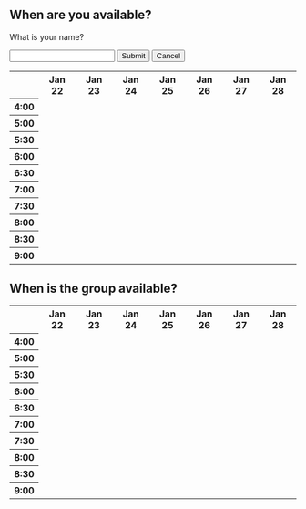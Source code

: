 ## When are you available?


<style>
  td b{display:block;position:relative;color: rgba(0, 0, 0, 0);}
  td b:hover{background:rgba(255, 255, 255, 0.25);color: rgba(0, 0, 0, 0);}
</style>

<script>
  var UserData = [{"globalMap":[[0,0,0,0,0,0,0],[0,0,0,0,0,0,0],[0,0,0,0,0,0,0],[0,0,0,0,0,0,0],[0,0,0,0,0,0,0],[0,0,0,0,0,0,0],[0,0,0,0,0,0,0],[0,0,0,0,0,0,0],[0,0,0,0,0,0,0],[0,0,0,0,0,0,0]]},{"name":"Example","indMap":[[0,0,0,0,0,0,0],[0,0,0,0,0,0,0],[0,0,0,0,0,0,0],[0,0,0,0,0,0,0],[0,0,0,0,0,0,0],[0,0,0,0,0,0,0],[0,0,0,0,0,0,0],[0,0,0,0,0,0,0],[0,0,0,0,0,0,0],[0,0,0,0,0,0,0]]}]
  var map = [[0,0,0,0,0,0,0],[0,0,0,0,0,0,0],[0,0,0,0,0,0,0],[0,0,0,0,0,0,0],[0,0,0,0,0,0,0],[0,0,0,0,0,0,0],[0,0,0,0,0,0,0],[0,0,0,0,0,0,0],[0,0,0,0,0,0,0],[0,0,0,0,0,0,0]]
  var GlobalMap = [[0,0,0,0,0,0,0],[0,0,0,0,0,0,0],[0,0,0,0,0,0,0],[0,0,0,0,0,0,0],[0,0,0,0,0,0,0],[0,0,0,0,0,0,0],[0,0,0,0,0,0,0],[0,0,0,0,0,0,0],[0,0,0,0,0,0,0],[0,0,0,0,0,0,0]]
  function removeEmpty(obj) {
    return Object.fromEntries(Object.entries(obj).filter(([_, v]) => v != null));
  }
  function newUser() {
    console.log(UserData)
    var uid = document.getElementById("usernameinput").value;
    console.log(uid)
    for (var index = 1; index < UserData.length; ++index) {
      var existingUser = UserData[index];
      console.log(existingUser.name)
      if (existingUser.name == uid){
        alert("User " + uid + " already exists!")
        return 1;
      }
    }
    console.log("new user")
    alert("User " + uid + " created!")
    user = {name:uid,"indMap":[[0,0,0,0,0,0,0],[0,0,0,0,0,0,0],[0,0,0,0,0,0,0],[0,0,0,0,0,0,0],[0,0,0,0,0,0,0],[0,0,0,0,0,0,0],[0,0,0,0,0,0,0],[0,0,0,0,0,0,0],[0,0,0,0,0,0,0],[0,0,0,0,0,0,0]]}
    UserData.push(user)
    return 0;
  }
  function deleteUser() {
    console.log(UserData)
    var uid = document.getElementById("usernameinput").value;
    console.log(uid)
    for (var index = 1; index < UserData.length; ++index) {
      var existingUser = UserData[index];
      console.log(existingUser.name)
      if (existingUser.name == uid){
        delete UserData[index]
        alert("User " + uid + " has been removed from database!")
        UserData = removeEmpty(UserData)
        UserData = Object.entries(UserData)
        return 0;
      }
    }
    alert("User " + uid + " has already been removed from the database!")
    console.log("User does not exist")
    return 0;
  }
  function cellSelect(row, column) {
    rowIdx = row-1
    columnIdx = column-1
    console.log(map[rowIdx][columnIdx])
    cell = document.getElementById(row + "," + column)
    if (map[rowIdx][columnIdx] == 0) {
      map[rowIdx][columnIdx] = 1
      GlobalMap[rowIdx][columnIdx] += 1
      cell.style.background = "#00FF00"
    } else if (map[rowIdx][columnIdx] == 1) {
      map[rowIdx][columnIdx] = 0
      GlobalMap[rowIdx][columnIdx] += 1
      cell.style.background = "rgba(0, 0, 0, 0)"
    }
    console.log(UserData)
  }
</script>

What is your name?
<form id="form" onsubmit="return false;">
  <input type = "text" id = "usernameinput">
  <input type = "submit" onclick = "newUser()">
  <button onclick = "deleteUser()">Cancel</button>
</form>

<table>
  <tr>
    <th></th>
    <th>Jan 22</th>
    <th>Jan 23</th>
    <th>Jan 24</th>
    <th>Jan 25</th>
    <th>Jan 26</th>
    <th>Jan 27</th>
    <th>Jan 28</th>
  </tr>
  <tr>
    <th>4:00</th>
    <td id = "1,1"><b onclick = "cellSelect(1,1)">0</b></td>
    <td id = "1,2"><b onclick = "cellSelect(1,2)">0</b></td>
    <td id = "1,3"><b onclick = "cellSelect(1,3)">0</b></td>
    <td id = "1,4"><b onclick = "cellSelect(1,4)">0</b></td>
    <td id = "1,5"><b onclick = "cellSelect(1,5)">0</b></td>
    <td id = "1,6"><b onclick = "cellSelect(1,6)">0</b></td>
    <td id = "1,7"><b onclick = "cellSelect(1,7)">0</b></td>
  </tr>
  <tr>
    <th>5:00</th>
    <td id = "2,1"><b onclick = "cellSelect(2,1)">0</b></td>
    <td id = "2,2"><b onclick = "cellSelect(2,2)">0</b></td>
    <td id = "2,3"><b onclick = "cellSelect(2,3)">0</b></td>
    <td id = "2,4"><b onclick = "cellSelect(2,4)">0</b></td>
    <td id = "2,5"><b onclick = "cellSelect(2,5)">0</b></td>
    <td id = "2,6"><b onclick = "cellSelect(2,6)">0</b></td>
    <td id = "2,7"><b onclick = "cellSelect(2,7)">0</b></td>
  </tr>
  <tr>
    <th>5:30</th>
    <td id = "3,1"><b onclick = "cellSelect(3,1)">0</b></td>
    <td id = "3,2"><b onclick = "cellSelect(3,2)">0</b></td>
    <td id = "3,3"><b onclick = "cellSelect(3,3)">0</b></td>
    <td id = "3,4"><b onclick = "cellSelect(3,4)">0</b></td>
    <td id = "3,5"><b onclick = "cellSelect(3,5)">0</b></td>
    <td id = "3,6"><b onclick = "cellSelect(3,6)">0</b></td>
    <td id = "3,7"><b onclick = "cellSelect(3,7)">0</b></td>
  </tr>
  <tr>
    <th>6:00</th>
    <td id = "4,1"><b onclick = "cellSelect(4,1)">0</b></td>
    <td id = "4,2"><b onclick = "cellSelect(4,2)">0</b></td>
    <td id = "4,3"><b onclick = "cellSelect(4,3)">0</b></td>
    <td id = "4,4"><b onclick = "cellSelect(4,4)">0</b></td>
    <td id = "4,5"><b onclick = "cellSelect(4,5)">0</b></td>
    <td id = "4,6"><b onclick = "cellSelect(4,6)">0</b></td>
    <td id = "4,7"><b onclick = "cellSelect(4,7)">0</b></td>
  </tr>
  <tr>
    <th>6:30</th>
    <td id = "5,1"><b onclick = "cellSelect(5,1)">0</b></td>
    <td id = "5,2"><b onclick = "cellSelect(5,2)">0</b></td>
    <td id = "5,3"><b onclick = "cellSelect(5,3)">0</b></td>
    <td id = "5,4"><b onclick = "cellSelect(5,4)">0</b></td>
    <td id = "5,5"><b onclick = "cellSelect(5,5)">0</b></td>
    <td id = "5,6"><b onclick = "cellSelect(5,6)">0</b></td>
    <td id = "5,7"><b onclick = "cellSelect(5,7)">0</b></td>
  </tr>
  <tr>
    <th>7:00</th>
    <td id = "6,1"><b onclick = "cellSelect(6,1)">0</b></td>
    <td id = "6,2"><b onclick = "cellSelect(6,2)">0</b></td>
    <td id = "6,3"><b onclick = "cellSelect(6,3)">0</b></td>
    <td id = "6,4"><b onclick = "cellSelect(6,4)">0</b></td>
    <td id = "6,5"><b onclick = "cellSelect(6,5)">0</b></td>
    <td id = "6,6"><b onclick = "cellSelect(6,6)">0</b></td>
    <td id = "6,7"><b onclick = "cellSelect(6,7)">0</b></td>
  </tr>
  <tr>
    <th>7:30</th>
    <td id = "7,1"><b onclick = "cellSelect(7,1)">0</b></td>
    <td id = "7,2"><b onclick = "cellSelect(7,2)">0</b></td>
    <td id = "7,3"><b onclick = "cellSelect(7,3)">0</b></td>
    <td id = "7,4"><b onclick = "cellSelect(7,4)">0</b></td>
    <td id = "7,5"><b onclick = "cellSelect(7,5)">0</b></td>
    <td id = "7,6"><b onclick = "cellSelect(7,6)">0</b></td>
    <td id = "7,7"><b onclick = "cellSelect(7,7)">0</b></td>
  </tr>
  <tr>
    <th>8:00</th>
    <td id = "8,1"><b onclick = "cellSelect(8,1)">0</b></td>
    <td id = "8,2"><b onclick = "cellSelect(8,2)">0</b></td>
    <td id = "8,3"><b onclick = "cellSelect(8,3)">0</b></td>
    <td id = "8,4"><b onclick = "cellSelect(8,4)">0</b></td>
    <td id = "8,5"><b onclick = "cellSelect(8,5)">0</b></td>
    <td id = "8,6"><b onclick = "cellSelect(8,6)">0</b></td>
    <td id = "8,7"><b onclick = "cellSelect(8,7)">0</b></td>
  </tr>
  <tr>
    <th>8:30</th>
    <td id = "9,1"><b onclick = "cellSelect(9,1)">0</b></td>
    <td id = "9,2"><b onclick = "cellSelect(9,2)">0</b></td>
    <td id = "9,3"><b onclick = "cellSelect(9,3)">0</b></td>
    <td id = "9,4"><b onclick = "cellSelect(9,4)">0</b></td>
    <td id = "9,5"><b onclick = "cellSelect(9,5)">0</b></td>
    <td id = "9,6"><b onclick = "cellSelect(9,6)">0</b></td>
    <td id = "9,7"><b onclick = "cellSelect(9,7)">0</b></td>
  </tr>
  <tr>
    <th>9:00</th>
    <td id = "10,1"><b onclick = "cellSelect(10,1)">0</b></td>
    <td id = "10,2"><b onclick = "cellSelect(10,2)">0</b></td>
    <td id = "10,3"><b onclick = "cellSelect(10,3)">0</b></td>
    <td id = "10,4"><b onclick = "cellSelect(10,4)">0</b></td>
    <td id = "10,5"><b onclick = "cellSelect(10,5)">0</b></td>
    <td id = "10,6"><b onclick = "cellSelect(10,6)">0</b></td>
    <td id = "10,7"><b onclick = "cellSelect(10,7)">0</b></td>
  </tr>
</table>

## When is the group available?

<table>
  <tr>
    <th></th>
    <th>Jan 22</th>
    <th>Jan 23</th>
    <th>Jan 24</th>
    <th>Jan 25</th>
    <th>Jan 26</th>
    <th>Jan 27</th>
    <th>Jan 28</th>
  </tr>
  <tr>
    <th>4:00</th>
    <td id = "glob1,1"></td>
    <td id = "glob1,2"></td>
    <td id = "glob1,3"></td>
    <td id = "glob1,4"></td>
    <td id = "glob1,5"></td>
    <td id = "glob1,6"></td>
    <td id = "glob1,7"></td>
  </tr>
  <tr>
    <th>5:00</th>
    <td id = "glob2,1"></td>
    <td id = "glob2,2"></td>
    <td id = "glob2,3"></td>
    <td id = "glob2,4"></td>
    <td id = "glob2,5"></td>
    <td id = "glob2,6"></td>
    <td id = "glob2,7"></td>
  </tr>
  <tr>
    <th>5:30</th>
    <td id = "glob3,1"></td>
    <td id = "glob3,2"></td>
    <td id = "glob3,3"></td>
    <td id = "glob3,4"></td>
    <td id = "glob3,5"></td>
    <td id = "glob3,6"></td>
    <td id = "glob3,7"></td>
  </tr>
  <tr>
    <th>6:00</th>
    <td id = "glob4,1"></td>
    <td id = "glob4,2"></td>
    <td id = "glob4,3"></td>
    <td id = "glob4,4"></td>
    <td id = "glob4,5"></td>
    <td id = "glob4,6"></td>
    <td id = "glob4,7"></td>
  </tr>
  <tr>
    <th>6:30</th>
    <td id = "glob5,1"></td>
    <td id = "glob5,2"></td>
    <td id = "glob5,3"></td>
    <td id = "glob5,4"></td>
    <td id = "glob5,5"></td>
    <td id = "glob5,6"></td>
    <td id = "glob5,7"></td>
  </tr>
  <tr>
    <th>7:00</th>
    <td id = "glob6,1"></td>
    <td id = "glob6,2"></td>
    <td id = "glob6,3"></td>
    <td id = "glob6,4"></td>
    <td id = "glob6,5"></td>
    <td id = "glob6,6"></td>
    <td id = "glob6,7"></td>
  </tr>
  <tr>
    <th>7:30</th>
    <td id = "glob7,1"></td>
    <td id = "glob7,2"></td>
    <td id = "glob7,3"></td>
    <td id = "glob7,4"></td>
    <td id = "glob7,5"></td>
    <td id = "glob7,6"></td>
    <td id = "glob7,7"></td>
  </tr>
  <tr>
    <th>8:00</th>
    <td id = "glob8,1"></td>
    <td id = "glob8,2"></td>
    <td id = "glob8,3"></td>
    <td id = "glob8,4"></td>
    <td id = "glob8,5"></td>
    <td id = "glob8,6"></td>
    <td id = "glob8,7"></td>
  </tr>
  <tr>
    <th>8:30</th>
    <td id = "glob9,1"></td>
    <td id = "glob9,2"></td>
    <td id = "glob9,3"></td>
    <td id = "glob9,4"></td>
    <td id = "glob9,5"></td>
    <td id = "glob9,6"></td>
    <td id = "glob9,7"></td>
  </tr>
  <tr>
    <th>9:00</th>
    <td id = "glob10,1"></td>
    <td id = "glob10,2"></td>
    <td id = "glob10,3"></td>
    <td id = "glob10,4"></td>
    <td id = "glob10,5"></td>
    <td id = "glob10,6"></td>
    <td id = "glob10,7"></td>
  </tr>
</table>